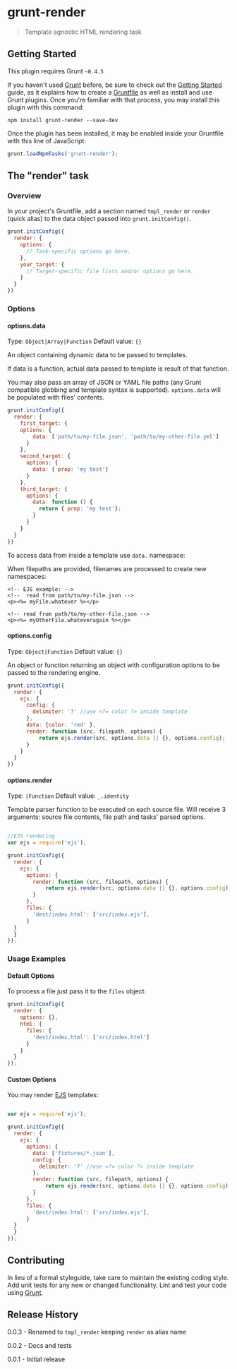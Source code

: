 # grunt-render

> Template agnostic HTML rendering task

## Getting Started
This plugin requires Grunt `~0.4.5`

If you haven't used [Grunt](http://gruntjs.com/) before, be sure to check out the [Getting Started](http://gruntjs.com/getting-started) guide, as it explains how to create a [Gruntfile](http://gruntjs.com/sample-gruntfile) as well as install and use Grunt plugins. Once you're familiar with that process, you may install this plugin with this command:

```shell
npm install grunt-render --save-dev
```

Once the plugin has been installed, it may be enabled inside your Gruntfile with this line of JavaScript:

```js
grunt.loadNpmTasks('grunt-render');
```

## The "render" task

### Overview
In your project's Gruntfile, add a section named `tmpl_render` or `render` (quick alias) to the data object passed into `grunt.initConfig()`.

```js
grunt.initConfig({
  render: {
    options: {
      // Task-specific options go here.
    },
    your_target: {
      // Target-specific file lists and/or options go here.
    }
  }
})
```

### Options

#### options.data
Type: `Object|Array|Function`
Default value: `{}`

An object containing dynamic data to be passed to templates.

If data is a function, actual data passed to template is result of that function.

You may also pass an array of JSON or YAML file paths (any Grunt compatible globbing and template syntax is supported). `options.data` will be populated with files' contents.

```js
grunt.initConfig({
  render: {
    first_target: {
    options: {
        data: ['path/to/my-file.json', 'path/to/my-other-file.yml']
      }
    },
    second_target: {
      options: {
        data: { prop: 'my test'}
      }
    },
    third_target: {
      options: {
        data: function () {
          return { prop: 'my test'};
        }
      }
    }
  }
})
```

To access data from inside a template use `data.` namespace:

When filepaths are provided, filenames are processed to create new namespaces:

```
<!-- EJS example: -->
<!--  read from path/to/my-file.json -->
<p><%= myFile.whatever %></p>

<!-- read from path/to/my-other-file.json -->
<p><%= myOtherFile.whateveragain %></p>
```

#### options.config
Type: `Object|Function`
Default value: `{}`

An object or function returning an object with configuration options to be passed to the rendering engine.

```js
grunt.initConfig({
  render: {
    ejs: {
      config: {
        delimiter: '?' //use <?= color ?> inside template
      },
      data: {color: 'red' },
      render: function (src, filepath, options) {
          return ejs.render(src, options.data || {}, options.config);
      }
    }
  }
})
```

#### options.render
Type: `|Function`
Default value: `_.identity`

Template parser function to be executed on each source file. Will receive 3 arguments: source file contents, file path and tasks' parsed options.

```js

//EJS rendering
var ejs = require('ejs');

grunt.initConfig({
  render: {
    ejs: {
      options: {
        render: function (src, filepath, options) {
            return ejs.render(src, options.data || {}, options.config);
        }
      },
      files: {
        'dest/index.html': ['src/index.ejs'],
      }
  }
  }
});
```

### Usage Examples

#### Default Options
To process a file just pass it to the `files` object:

```js
grunt.initConfig({
  render: {
    options: {},
    html: {
      files: {
        'dest/index.html': ['src/index.html']
      }
    }
  }
});
```

#### Custom Options
You may render [EJS](https://github.com/mde/ejs) templates:

```js

var ejs = require('ejs');

grunt.initConfig({
  render: {
    ejs: {
      options: {
        data: ['fixtures/*.json'],
        config: {
          delimiter: '?' //use <?= color ?> inside template
        },
        render: function (src, filepath, options) {
            return ejs.render(src, options.data || {}, options.config);
        }
      },
      files: {
        'dest/index.html': ['src/index.ejs'],
      }
  }
  }
});
```

## Contributing
In lieu of a formal styleguide, take care to maintain the existing coding style. Add unit tests for any new or changed functionality. Lint and test your code using [Grunt](http://gruntjs.com/).

## Release History

0.0.3 - Renamed to `tmpl_render` keeping `render` as alias name

0.0.2 - Docs and tests

0.0.1 - Initial release
